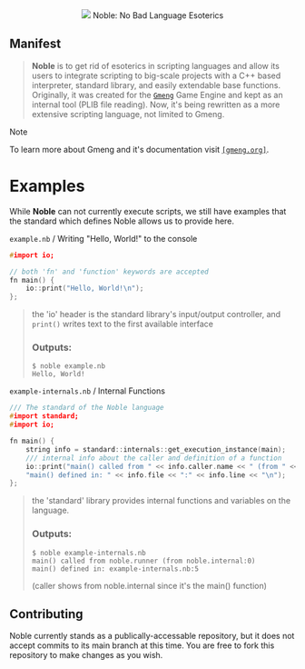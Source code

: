 <div align="center">
    <img src="https://allahcorp.com/static/assets/noble.png">
    Noble: No Bad Language Esoterics
</div>

## Manifest
> **Noble** is to get rid of esoterics in scripting languages and allow its users to integrate scripting to big-scale projects with a C++ based interpreter, standard library, and easily extendable base functions. Originally, it was created for the [`Gmeng`](https://github.com/catriverr/gmeng-sdk) Game Engine and kept as an internal tool (PLIB file reading). Now, it's being rewritten as a more extensive scripting language, not limited to Gmeng.

> [!NOTE]
> To learn more about Gmeng and it's documentation visit [`[gmeng.org]`](https://gmeng.org).

# Examples
While **Noble** can not currently execute scripts, we still have examples that the standard which defines Noble allows us to provide here.

`example.nb` / Writing "Hello, World!" to the console
```c
#import io;

// both 'fn' and 'function' keywords are accepted
fn main() {
    io::print("Hello, World!\n");
};
```
> the 'io' header is the standard library's input/output controller, and `print()` writes text to the first available interface
> ### Outputs:
> ```console
> $ noble example.nb
> Hello, World!
> ```

`example-internals.nb` / Internal Functions
```c
/// The standard of the Noble language
#import standard;
#import io;

fn main() {
    string info = standard::internals::get_execution_instance(main);
    /// internal info about the caller and definition of a function
    io::print("main() called from " << info.caller.name << " (from " << info.caller.file << ":" << info.caller.line << ")\n" <<
    "main() defined in: " << info.file << ":" << info.line << "\n");
};
```
> the 'standard' library provides internal functions and variables on the language.
> ### Outputs:
> ```console
> $ noble example-internals.nb
> main() called from noble.runner (from noble.internal:0)
> main() defined in: example-internals.nb:5
> ```
> (caller shows from noble.internal since it's the main() function)

## Contributing
Noble currently stands as a publically-accessable repository, but it does not accept commits to its main branch at this time. You are free to fork this repository to make changes as you wish.
